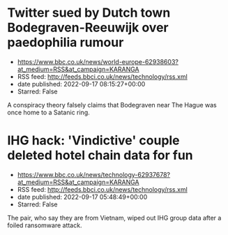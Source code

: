 # Twitter sued by Dutch town Bodegraven-Reeuwijk over paedophilia rumour
 - https://www.bbc.co.uk/news/world-europe-62938603?at_medium=RSS&at_campaign=KARANGA
 - RSS feed: http://feeds.bbci.co.uk/news/technology/rss.xml
 - date published: 2022-09-17 08:15:27+00:00
 - Starred: False

A conspiracy theory falsely claims that Bodegraven near The Hague was once home to a Satanic ring.

# IHG hack: 'Vindictive' couple deleted hotel chain data for fun
 - https://www.bbc.co.uk/news/technology-62937678?at_medium=RSS&at_campaign=KARANGA
 - RSS feed: http://feeds.bbci.co.uk/news/technology/rss.xml
 - date published: 2022-09-17 05:48:49+00:00
 - Starred: False

The pair, who say they are from Vietnam, wiped out IHG group data after a foiled ransomware attack.
